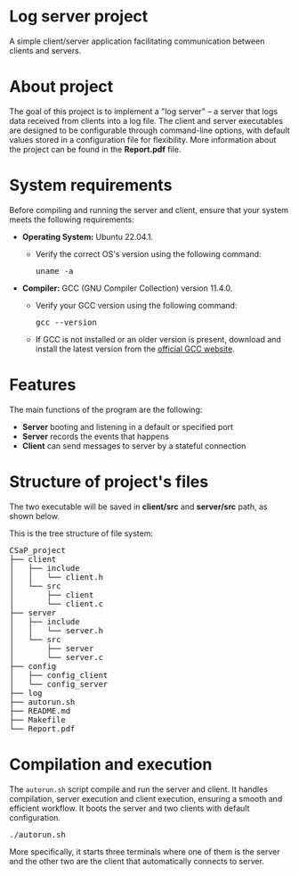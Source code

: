 # Log server project 
A simple client/server application facilitating communication between clients and servers.
# About project
The goal of this project is to implement a "log server" – a server that logs data received from clients into a log file. The client and server executables are designed to be configurable through command-line options, with default values stored in a configuration file for flexibility. More information about the project can be found in the **Report.pdf** file.

# System requirements

Before compiling and running the server and client, ensure that your system meets the following requirements:
- **Operating System:** Ubuntu 22.04.1.
  - Verify the correct OS's version using the following command:

  
    <pre>uname -a </pre> 
- **Compiler:** GCC (GNU Compiler Collection) version 11.4.0.
  - Verify your GCC version using the following command:


    <pre>gcc --version</pre>
  - If GCC is not installed or an older version is present, download and install the latest version from the [official GCC website](https://gcc.gnu.org/).
# Features
The main functions of the program are the following:
- **Server** booting and listening in a default or specified port
- **Server** records the events that happens
- **Client** can send messages to server by a stateful connection

# Structure of project's files
The two executable will be saved in **client/src** and **server/src** path, as shown below.

This is the tree structure of file system:

<pre>CSaP_project
├── client
│   ├── include
│   │   └── client.h
│   └── src
│       ├── client
│       └── client.c
├── server
│   ├── include
│   │   └── server.h
│   └── src
│       ├── server
│       └── server.c
├── config
│   ├── config_client
│   └── config_server
├── log  
├── autorun.sh
├── README.md
├── Makefile
└── Report.pdf</pre>

# Compilation and execution

The `autorun.sh` script compile and run the server and client. It handles compilation, server execution and client execution, ensuring a smooth and efficient workflow. It boots the server and two clients with default configuration. 

<pre>./autorun.sh</pre>

More specifically, it starts three terminals where one of them is the server and the other two are the client that automatically connects to server.
